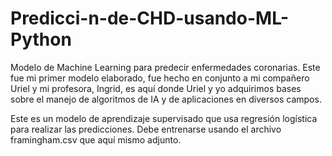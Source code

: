 # Predicci-n-de-CHD-usando-ML-Python
Modelo de Machine Learning para predecir enfermedades coronarias. Este fue mi primer modelo elaborado, fue hecho en conjunto a mi compañero Uriel y mi profesora, Ingrid, es aquí donde Uriel y yo adquirimos bases sobre el manejo de algoritmos de IA y de aplicaciones en diversos campos.

Este es un modelo de aprendizaje supervisado que usa regresión logística para realizar las predicciones. Debe entrenarse usando el archivo framingham.csv que aquí mismo adjunto.
